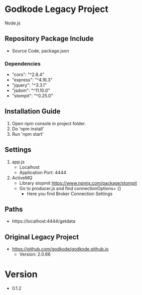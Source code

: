 # Godkode Legacy Project
Node.js

## Repository Package Include
* Source Code, package.json

### Dependencies
* "cors": "^2.8.4"
* "express": "^4.16.3"
* "jquery": "^3.3.1"
* "jsdom": "^11.10.0"
* "stompit": "^0.25.0"

## Installation Guide
1. Open npm console in project folder.
2. Do 'npm install'
3. Run 'npm start'

## Settings
1. app.js
    * Localhost
    * Application Port: 4444
2. ActiveMQ
    * Library stopmit https://www.npmjs.com/package/stompit
    * Go to producer.js and find connectionOptions= {}
        * Here you find Broker Connection Settings

## Paths
* https://localhost:4444/getdata

## Original Legacy Project
* https://github.com/godkode/godkode.github.io
    * Version: 2.0.66

# Version
- 0.1.2